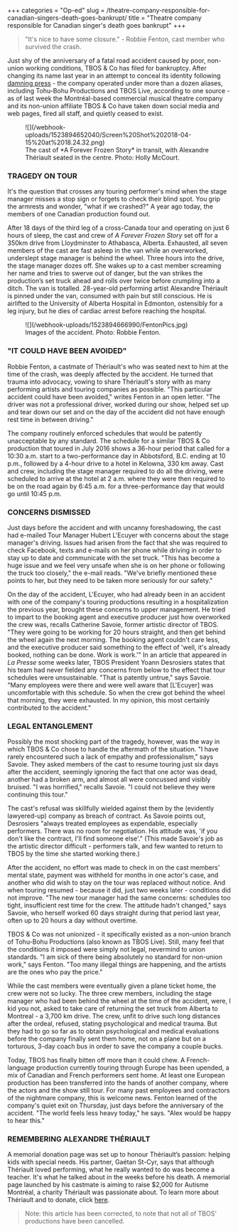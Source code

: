 +++
categories = "Op-ed"
slug = /theatre-company-responsible-for-canadian-singers-death-goes-bankrupt/
title = "Theatre company responsible for Canadian singer&#039;s death goes bankrupt"
+++

>"It's nice to have some closure." - Robbie Fenton, cast member who survived the crash.

Just shy of the anniversary of a fatal road accident caused by poor, non-union working conditions, TBOS & Co has filed for bankruptcy. After changing its name last year in an attempt to conceal its identity following [damning press](http://plus.lapresse.ca/screens/659f4577-2122-4a38-966b-d2b4e92127ba%7C4F98wzQRuh5_.html) - the company operated under more than a dozen aliases, including Tohu-Bohu Productions and TBOS Live, according to one source - as of last week the Montréal-based commercial musical theatre company and its non-union affiliate TBOS & Co have taken down social media and web pages, fired all staff, and quietly ceased to exist.

<figure data-type="image">
![](/webhook-uploads/1523894652040/Screen%20Shot%202018-04-15%20at%2018.24.32.png)
<figcaption>The cast of *A Forever Frozen Story* in transit, with Alexandre Thériault seated in the centre. Photo: Holly McCourt.</figcaption>
</figure>

### TRAGEDY ON TOUR

It's the question that crosses any touring performer's mind when the stage manager misses a stop sign or forgets to check their blind spot. You grip the armrests and wonder, "what if we crashed?" A year ago today, the members of one Canadian production found out. 

After 18 days of the third leg of a cross-Canada tour and operating on just 6 hours of sleep, the cast and crew of *A Forever Frozen Story* set off for a 350km drive from Lloydminster to Athabasca, Alberta. Exhausted, all seven members of the cast are fast asleep in the van while an overworked, underslept stage manager is behind the wheel. Three hours into the drive, the stage manager dozes off. She wakes up to a cast member screaming her name and tries to swerve out of danger, but the van strikes the production’s set truck ahead and rolls over twice before crumpling into a ditch. The van is totalled. 28-year-old performing artist Alexandre Thériault is pinned under the van, consumed with pain but still conscious. He is airlifted to the University of Alberta Hospital in Edmonton, ostensibly for a leg injury, but he dies of cardiac arrest before reaching the hospital.

<figure data-type="image">
![](/webhook-uploads/1523894666990/FentonPics.jpg)
<figcaption>Images of the accident. Photo: Robbie Fenton.</figcaption>
</figure>

### "IT COULD HAVE BEEN AVOIDED"

Robbie Fenton, a castmate of Thériault's who was seated next to him at the time of the crash, was deeply affected by the accident. He turned that trauma into advocacy, vowing to share Thériault's story with as many performing artists and touring companies as possible. "This particular accident could have been avoided," writes Fenton in an open letter. "The driver was not a professional driver, worked during our show, helped set up and tear down our set and on the day of the accident did not have enough rest time in between driving."

The company routinely enforced schedules that would be patently unacceptable by any standard. The schedule for a similar TBOS & Co production that toured in July 2016 shows a 36-hour period that called for a 10:30 a.m. start to a two-performance day in Abbotsford, B.C. ending at 10 p.m., followed by a 4-hour drive to a hotel in Kelowna, 330 km away. Cast and crew, including the stage manager required to do all the driving, were scheduled to arrive at the hotel at 2 a.m. where they were then required to be on the road again by 6:45 a.m. for a three-performance day that would go until 10:45 p.m. 

### CONCERNS DISMISSED

Just days before the accident and with uncanny foreshadowing, the cast had e-mailed Tour Manager Hubert L'Ecuyer with concerns about the stage manager's driving. Issues had arisen from the fact that she was required to check Facebook, texts and e-mails on her phone while driving in order to stay up to date and communicate with the set truck. "This has become a huge issue and we feel very unsafe when she is on her phone or following the truck too closely," the e-mail reads. "We've briefly mentioned these points to her, but they need to be taken more seriously for our safety."

On the day of the accident, L'Ecuyer, who had already been in an accident with one of the company's touring productions resulting in a hospitalization the previous year, brought these concerns to upper management. He tried to impart to the booking agent and executive producer just how overworked the crew was, recalls Catherine Savoie, former artistic director of TBOS. "They were going to be working for 20 hours straight, and then get behind the wheel again the next morning. The booking agent couldn't care less, and the executive producer said something to the effect of 'well, it's already booked, nothing can be done. Work is work.'" In an article that appeared in *La Presse* some weeks later, TBOS President Yoann Desrosiers states that his team had never fielded any concerns from below to the effect that tour schedules were unsustainable. "That is patently untrue," says Savoie. "Many employees were there and were well aware that [L'Ecuyer] was uncomfortable with this schedule. So when the crew got behind the wheel that morning, they were exhausted. In my opinion, this most certainly contributed to the accident."

### LEGAL ENTANGLEMENT

Possibly the most shocking part of the tragedy, however, was the way in which TBOS & Co chose to handle the aftermath of the situation. "I have rarely encountered such a lack of empathy and professionalism," says Savoie. They asked members of the cast to resume touring just six days after the accident, seemingly ignoring the fact that one actor was dead, another had a broken arm, and almost all were concussed and visibly bruised. "I was horrified," recalls Savoie. "I could not believe they were continuing this tour."

The cast's refusal was skillfully wielded against them by the (evidently lawyered-up) company as breach of contract. As Savoie points out, Desrosiers "always treated employees as expendable, especially performers. There was no room for negotiation. His attitude was, 'if you don't like the contract, I'll find someone else'." (This made Savoie's job as the artistic director difficult - performers talk, and few wanted to return to TBOS by the time she started working there.)

After the accident, no effort was made to check in on the cast members' mental state, payment was withheld for months in one actor's case, and another who did wish to stay on the tour was replaced without notice. And when touring resumed - because it did, just two weeks later - conditions did not improve. "The new tour manager had the same concerns: schedules too tight, insufficient rest time for the crew. The attitude hadn't changed," says Savoie, who herself worked 60 days straight during that period last year, often up to 20 hours a day without overtime.

TBOS & Co was not unionized - it specifically existed as a non-union branch of Tohu-Bohu Productions (also known as TBOS Live). Still, many feel that the conditions it imposed were simply not legal, nevermind to union standards. "I am sick of there being absolutely no standard for non-union work," says Fenton. "Too many illegal things are happening, and the artists are the ones who pay the price."

While the cast members were eventually given a plane ticket home, the crew were not so lucky. The three crew members, including the stage manager who had been behind the wheel at the time of the accident, were, I kid you not, asked to take care of returning the set truck from Alberta to Montreal - a 3,700 km drive. The crew, unfit to drive such long distances after the ordeal, refused, stating psychological and medical trauma. But they had to go so far as to obtain psychological and medical evaluations before the company finally sent them home, not on a plane but on a torturous, 3-day coach bus in order to save the company a couple bucks.

Today, TBOS has finally bitten off more than it could chew. A French-language production currently touring through Europe has been upended, a mix of Canadian and French performers sent home. At least one European production has been transferred into the hands of another company, where the actors and the show still tour. For many past employees and contractors of the nightmare company, this is welcome news. Fenton learned of the company's quiet exit on Thursday, just days before the anniversary of the accident. "The world feels less heavy today," he says. "Alex would be happy to hear this."

### REMEMBERING ALEXANDRE THÉRIAULT

A memorial donation page was set up to honour Thériault’s passion: helping kids with special needs. His partner, Gaétan St-Cyr, says that although Thériault loved performing, what he really wanted to do was become a teacher. It's what he talked about in the weeks before his death. A memorial page launched by his castmate is aiming to raise $2,000 for Autisme Montréal, a charity Thériault was passionate about. To learn more about Thériault and to donate, click [here](https://www.youcaring.com/autismemontreal-966350).

>Note: this article has been corrected, to note that not all of TBOS' productions have been cancelled.
